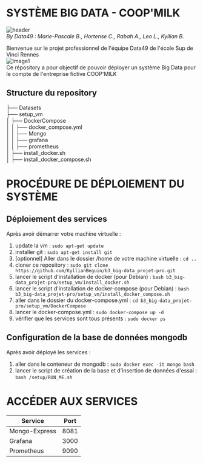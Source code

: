 # SYSTÈME BIG DATA - COOP'MILK  
![header](https://user-images.githubusercontent.com/50613619/167309970-bf82e8e7-52d6-4d0a-a218-3b6a927969b7.PNG)  
*By Data49 : Marie-Pascale B., Hortense C., Rabah A., Leo L., Kyllian B.*

Bienvenue sur le projet professionnel de l'équipe Data49 de l'école Sup de Vinci Rennes  
![Image1](https://user-images.githubusercontent.com/50613619/167310031-d208ef5f-474e-4dc0-bb5b-9eeb345aff5c.png)  
Ce répository a pour objectif de pouvoir déployer un système Big Data pour le compte de l'entreprise fictive COOP'MILK  
## Structure du repository
├── Datasets  
├── setup_vm  
│   ├── DockerCompose  
│   │   ├── docker_compose.yml  
│   │   ├── Mongo  
│   │   ├── grafana  
│   │   ├── prometheus  
│   ├── install_docker.sh  
│   ├── install_docker_compose.sh  
# PROCÉDURE DE DÉPLOIEMENT DU SYSTÈME  
## Déploiement des services
Après avoir démarrer votre machine virtuelle :  
1. update la vm : `sudo apt-get update`
2. installer git : `sudo apt-get install git`
3. [optionnel] Aller dans le dossier /home de votre machine virtuelle : `cd ..`  
4. cloner ce repository : `sudo git clone https://github.com/KyllianBeguin/b3_big-data_projet-pro.git`  
5. lancer le script d'installation de docker (pour Debian) : `bash b3_big-data_projet-pro/setup_vm/install_docker.sh`  
6. lancer le script d'installation de docker-compose (pour Debian) : `bash  b3_big-data_projet-pro/setup_vm/install_docker_compose.sh`  
7. aller dans le dossier du docker-compose.yml : `cd b3_big-data_projet-pro/setup_vm/DockerCompose`  
8. lancer le docker-compose.yml : `sudo docker-compose up -d`  
9. vérifier que les services sont tous présents : `sudo docker ps`  
## Configuration de la base de données mongodb  
Après avoir déployé les services :
1. aller dans le conteneur de mongodb : `sudo docker exec -it mongo bash`  
2. lancer le script de création de la base et d'insertion de données d'essai : `bash /setup/RUN_ME.sh`  
# ACCÉDER AUX SERVICES
| Service | Port |
| ----------- | ----------- |
| Mongo-Express | 8081 |
| Grafana | 3000 |
| Prometheus | 9090 |
